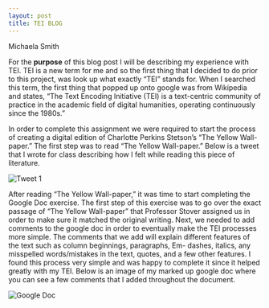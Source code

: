 ```yaml
---
layout: post
title: TEI BLOG 
---
```

Michaela Smith

For the **purpose** of this blog post I will be describing my experience with TEI. TEI is a new term for me and so the first thing that I decided to do prior to this project, was look up what exactly “TEI” stands for. When I searched this term, the first thing that popped up onto google was from Wikipedia and states, “The Text Encoding Initiative (TEI) is a text-centric community of practice in the academic field of digital humanities, operating continuously since the 1980s.”  


In order to complete this assignment we were required to start the process of creating a digital edition of Charlotte Perkins Stetson’s “The Yellow Wall-paper.” The first step was to read “The Yellow Wall-paper.” Below is a tweet that I wrote for class describing how I felt while reading this piece of literature.  

![Tweet 1 ](https://mmsi7.github.io/Mmsi7/images/TWEET1.jpg)  
 
 After reading “The Yellow Wall-paper,” it was time to start completing the Google Doc exercise. The first step of this exercise was to go over the exact passage of “The Yellow Wall-paper” that Professor Stover assigned us in order to make sure it matched the original writing. Next, we needed to add comments to the google doc in order to eventually make the TEI processes more simple. The comments that we add will explain different features of the text such as column beginnings, paragraphs, Em- dashes, italics, any misspelled words/mistakes in the text, quotes, and a few other features. I found this process very simple and was happy to complete it since it helped greatly with my TEI. Below is an image of my marked up google doc where you can see a few comments that I added throughout the document. 

![Google Doc ](https://mmsi7.github.io/Mmsi7/images/TWEET1.jpg)  
